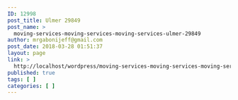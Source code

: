 ```yaml
---
ID: 12998
post_title: Ulmer 29849
post_name: >
  moving-services-moving-services-moving-services-ulmer-29849
author: mrgabonijeff@gmail.com
post_date: 2018-03-28 01:51:37
layout: page
link: >
  http://localhost/wordpress/moving-services-moving-services-moving-services-ulmer-29849/
published: true
tags: [ ]
categories: [ ]
---
```

